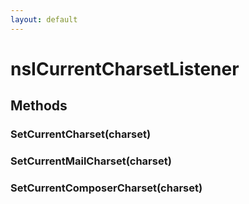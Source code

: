 ```yaml
---
layout: default
---
```


# nsICurrentCharsetListener #

## Methods ##

### SetCurrentCharset(charset) ###

### SetCurrentMailCharset(charset) ###

### SetCurrentComposerCharset(charset) ###
